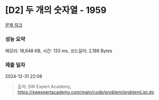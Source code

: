 # [D2] 두 개의 숫자열 - 1959 

[문제 링크](https://swexpertacademy.com/main/code/problem/problemDetail.do?contestProbId=AV5PpoFaAS4DFAUq) 

### 성능 요약

메모리: 18,648 KB, 시간: 133 ms, 코드길이: 2,186 Bytes

### 제출 일자

2024-12-31 22:08



> 출처: SW Expert Academy, https://swexpertacademy.com/main/code/problem/problemList.do